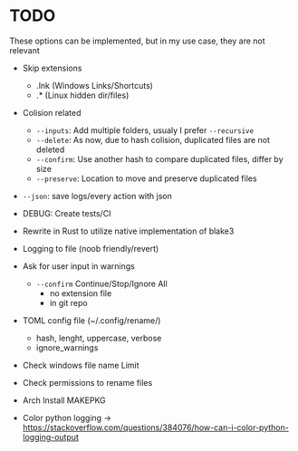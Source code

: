 # TODO

These options can be implemented, but in my use case, they are not relevant

- Skip extensions
	- .lnk (Windows Links/Shortcuts)
	- .* (Linux hidden dir/files)

- Colision related
  - `--inputs`: Add multiple folders, usualy I prefer `--recursive`
  - `--delete`: As now, due to hash colision, duplicated files are not deleted
  - `--confirm`: Use another hash to compare duplicated files, differ by size
  - `--preserve`: Location to move and preserve duplicated files
- `--json`: save logs/every action with json
- DEBUG: Create tests/CI
- Rewrite in Rust to utilize native implementation of blake3
- Logging to file (noob friendly/revert)
- Ask for user input in warnings
    - `--confirm` Continue/Stop/Ignore All
        - no extension file
        - in git repo
- TOML config file (~/.config/rename/)
    - hash, lenght, uppercase, verbose
    - ignore_warnings
- Check windows file name Limit
- Check permissions to rename files
- Arch Install MAKEPKG
- Color python logging -> https://stackoverflow.com/questions/384076/how-can-i-color-python-logging-output
